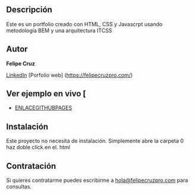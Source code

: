 ## Descripción

Este es un portfolio creado con HTML, CSS y Javascrpt usando metodología BEM y una arquitectura ITCSS

## Autor 
**Felipe Cruz**

[LinkedIn](https://www.linkedin.com/in/felipecruzpro/) 
[Porfolio web] (https://felipecruzpro.com/)

## Ver ejemplo en vivo [
- [ENLACEGITHUBPAGES](ENLACEGITHUBPAGES)

## Instalación 
Este proyecto no necesita de instalación. Simplemente abre la carpeta 0 haz doble click en el. html

## Contratación 
Si quieres contratarme puedes escribirme a hola@felipecruzpro.com para consultas.
